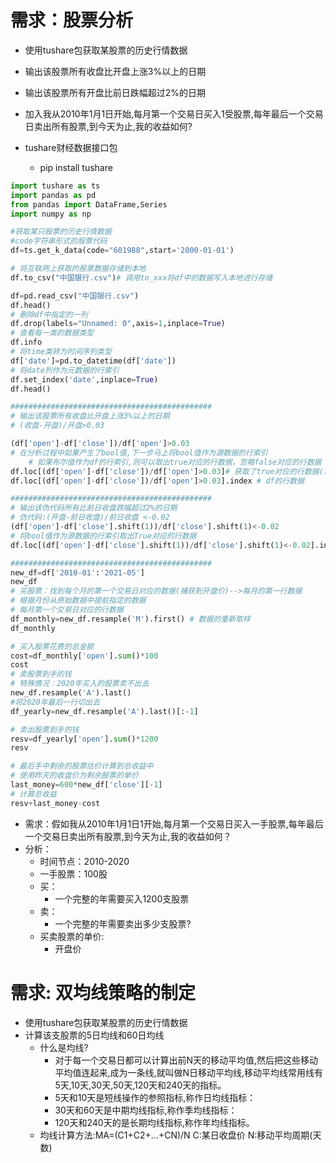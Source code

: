 # 需求：股票分析
- 使用tushare包获取某股票的历史行情数据
- 输出该股票所有收盘比开盘上涨3%以上的日期
- 输出该股票所有开盘比前日跌幅超过2%的日期
- 加入我从2010年1月1日开始,每月第一个交易日买入1受股票,每年最后一个交易日卖出所有股票,到今天为止,我的收益如何?

- tushare财经数据接口包
  - pip install tushare

```python
import tushare as ts
import pandas as pd
from pandas import DataFrame,Series
import numpy as np

#获取某只股票的历史行情数据
#code字符串形式的股票代码
df=ts.get_k_data(code="601988",start='2000-01-01')

# 将互联网上获取的股票数据存储到本地
df.to_csv("中国银行.csv")# 调用to_xxx将df中的数据写入本地进行存储

df=pd.read_csv("中国银行.csv")
df.head()
# 删除df中指定的一列
df.drop(labels="Unnamed: 0",axis=1,inplace=True)
# 查看每一类的数据类型
df.info
# 将time类转为时间序列类型
df['date']=pd.to_datetime(df['date'])
# 将date列作为元数据的行索引
df.set_index('date',inplace=True)
df.head()

#############################################
# 输出该股票所有收盘比开盘上涨3%以上的日期
# (收盘-开盘)/开盘>0.03

(df['open']-df['close'])/df['open']>0.03
# 在分析过程中如果产生了bool值,下一步马上将bool值作为源数据的行索引
    # 如果布尔值作为df的行索引,则可以取出true对应的行数据，忽略false对应的行数据
df.loc[(df['open']-df['close'])/df['open']>0.03]# 获取了true对应的行数据(满足需求的行数据)
df.loc[(df['open']-df['close'])/df['open']>0.03].index # df的行数据

#############################################
# 输出该伪代码所有比前日收盘跌幅超过2%的日期
# 伪代码:(开盘-前日收盘)/前日收盘 <-0.02
(df['open']-df['close'].shift(1))/df['close'].shift(1)<-0.02
# 将bool值作为源数据的行索引取出True对应的行数据
df.loc[(df['open']-df['close'].shift(1))/df['close'].shift(1)<-0.02].index

#############################################
new_df=df['2010-01':'2021-05']
new_df
# 买股票：找到每个月的第一个交易日对应的数据(捕获到开盘价)-->每月的第一行数据
# 根据月份从原始数据中提前指定的数据
# 每月第一个交易日对应的行数据
df_monthly=new_df.resample('M').first() # 数据的重新取样
df_monthly

# 买入股票花费的总金额
cost=df_monthly['open'].sum()*100
cost
# 卖股票到手的钱
# 特殊情况：2020年买入的股票卖不出去
new_df.resample('A').last()
#将2020年最后一行切出去
df_yearly=new_df.resample('A').last()[:-1]

# 卖出股票到手的钱
resv=df_yearly['open'].sum()*1200
resv

# 最后手中剩余的股票估价计算到总收益中
# 使用昨天的收盘价为剩余股票的单价
last_money=600*new_df['close'][-1]
# 计算总收益
resv+last_money-cost

```

- 需求：假如我从2010年1月1日1开始,每月第一个交易日买入一手股票,每年最后一个交易日卖出所有股票,到今天为止,我的收益如何？
- 分析：
    - 时间节点：2010-2020
    - 一手股票：100股
    - 买：
        - 一个完整的年需要买入1200支股票
    - 卖：
        - 一个完整的年需要卖出多少支股票?
    - 买卖股票的单价:
        - 开盘价

# 需求: 双均线策略的制定
- 使用tushare包获取某股票的历史行情数据
- 计算该支股票的5日均线和60日均线
  -  什么是均线?
     -  对于每一个交易日都可以计算出前N天的移动平均值,然后把这些移动平均值连起来,成为一条线,就叫做N日移动平均线,移动平均线常用线有5天,10天,30天,50天,120天和240天的指标。
     -  5天和10天是短线操作的参照指标,称作日均线指标：
     -  30天和60天是中期均线指标,称作季均线指标：
     -  120天和240天的是长期均线指标,称作年均线指标。
  -  均线计算方法:MA=(C1+C2+...+CN)/N C:某日收盘价 N:移动平均周期(天数)
